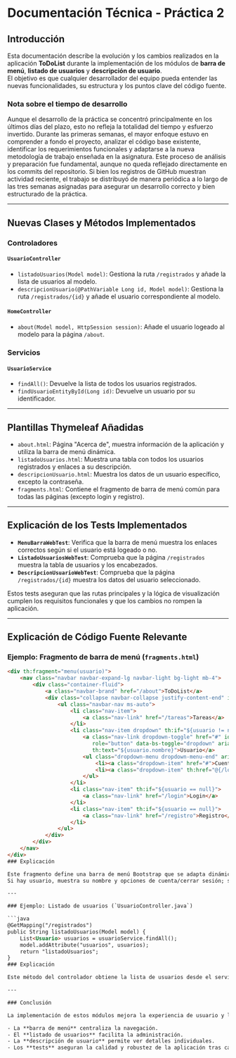 # Documentación Técnica - Práctica 2

## Introducción

Esta documentación describe la evolución y los cambios realizados en la aplicación **ToDoList** durante la implementación de los módulos de **barra de menú**, **listado de usuarios** y **descripción de usuario**.  
El objetivo es que cualquier desarrollador del equipo pueda entender las nuevas funcionalidades, su estructura y los puntos clave del código fuente.

### Nota sobre el tiempo de desarrollo

Aunque el desarrollo de la práctica se concentró principalmente en los últimos días del plazo, esto no refleja la totalidad del tiempo y esfuerzo invertido. Durante las primeras semanas, el mayor enfoque estuvo en comprender a fondo el proyecto, analizar el código base existente, identificar los requerimientos funcionales y adaptarse a la nueva metodología de trabajo enseñada en la asignatura. Este proceso de análisis y preparación fue fundamental, aunque no queda reflejado directamente en los commits del repositorio. Si bien los registros de GitHub muestran actividad reciente, el trabajo se distribuyó de manera periódica a lo largo de las tres semanas asignadas para asegurar un desarrollo correcto y bien estructurado de la práctica.

---

## Nuevas Clases y Métodos Implementados

### Controladores

#### `UsuarioController`
- `listadoUsuarios(Model model)`: Gestiona la ruta `/registrados` y añade la lista de usuarios al modelo.
- `descripcionUsuario(@PathVariable Long id, Model model)`: Gestiona la ruta `/registrados/{id}` y añade el usuario correspondiente al modelo.

#### `HomeController`
- `about(Model model, HttpSession session)`: Añade el usuario logeado al modelo para la página `/about`.

### Servicios

#### `UsuarioService`
- `findAll()`: Devuelve la lista de todos los usuarios registrados.
- `findUsuarioEntityById(Long id)`: Devuelve un usuario por su identificador.

---

## Plantillas Thymeleaf Añadidas

- `about.html`: Página "Acerca de", muestra información de la aplicación y utiliza la barra de menú dinámica.
- `listadoUsuarios.html`: Muestra una tabla con todos los usuarios registrados y enlaces a su descripción.
- `descripcionUsuario.html`: Muestra los datos de un usuario específico, excepto la contraseña.
- `fragments.html`: Contiene el fragmento de barra de menú común para todas las páginas (excepto login y registro).

---

## Explicación de los Tests Implementados

- **`MenuBarraWebTest`**: Verifica que la barra de menú muestra los enlaces correctos según si el usuario está logeado o no.
- **`ListadoUsuariosWebTest`**: Comprueba que la página `/registrados` muestra la tabla de usuarios y los encabezados.
- **`DescripcionUsuarioWebTest`**: Comprueba que la página `/registrados/{id}` muestra los datos del usuario seleccionado.

Estos tests aseguran que las rutas principales y la lógica de visualización cumplen los requisitos funcionales y que los cambios no rompen la aplicación.

---

## Explicación de Código Fuente Relevante

### Ejemplo: Fragmento de barra de menú (`fragments.html`)

```html
<div th:fragment="menu(usuario)">
    <nav class="navbar navbar-expand-lg navbar-light bg-light mb-4">
        <div class="container-fluid">
            <a class="navbar-brand" href="/about">ToDoList</a>
            <div class="collapse navbar-collapse justify-content-end" id="navbarNav">
                <ul class="navbar-nav ms-auto">
                    <li class="nav-item">
                        <a class="nav-link" href="/tareas">Tareas</a>
                    </li>
                    <li class="nav-item dropdown" th:if="${usuario != null}">
                        <a class="nav-link dropdown-toggle" href="#" id="navbarDropdown"
                           role="button" data-bs-toggle="dropdown" aria-expanded="false"
                           th:text="${usuario.nombre}">Usuario</a>
                        <ul class="dropdown-menu dropdown-menu-end" aria-labelledby="navbarDropdown">
                            <li><a class="dropdown-item" href="#">Cuenta</a></li>
                            <li><a class="dropdown-item" th:href="@{/logout}">Cerrar sesión [[${usuario.nombre}]]</a></li>
                        </ul>
                    </li>
                    <li class="nav-item" th:if="${usuario == null}">
                        <a class="nav-link" href="/login">Login</a>
                    </li>
                    <li class="nav-item" th:if="${usuario == null}">
                        <a class="nav-link" href="/registro">Registro</a>
                    </li>
                </ul>
            </div>
        </div>
    </nav>
</div>
### Explicación

Este fragmento define una barra de menú Bootstrap que se adapta dinámicamente según si el usuario está logeado.  
Si hay usuario, muestra su nombre y opciones de cuenta/cerrar sesión; si no, muestra enlaces a login y registro.

---

### Ejemplo: Listado de usuarios (`UsuarioController.java`)

```java
@GetMapping("/registrados")
public String listadoUsuarios(Model model) {
    List<Usuario> usuarios = usuarioService.findAll();
    model.addAttribute("usuarios", usuarios);
    return "listadoUsuarios";
}
### Explicación

Este método del controlador obtiene la lista de usuarios desde el servicio y la pasa a la vista para su renderizado en una tabla.

---

### Conclusión

La implementación de estos módulos mejora la experiencia de usuario y la mantenibilidad del código:

- La **barra de menú** centraliza la navegación.
- El **listado de usuarios** facilita la administración.
- La **descripción de usuario** permite ver detalles individuales.
- Los **tests** aseguran la calidad y robustez de la aplicación tras cada cambio.
